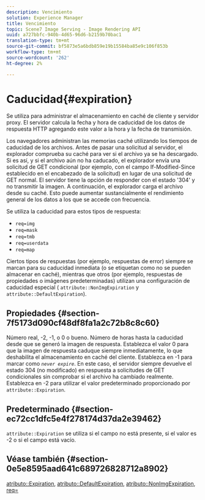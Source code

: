 ```yaml
---
description: Vencimiento
solution: Experience Manager
title: Vencimiento
topic: Scene7 Image Serving - Image Rendering API
uuid: a727bbfc-940b-4d65-96d6-b2159b70bac1
translation-type: tm+mt
source-git-commit: bf5873e5a6bdb859e19b15584ba85e9c106f853b
workflow-type: tm+mt
source-wordcount: '262'
ht-degree: 2%

---
```



# Caducidad{#expiration}

Se utiliza para administrar el almacenamiento en caché de cliente y servidor proxy. El servidor calcula la fecha y hora de caducidad de los datos de respuesta HTTP agregando este valor a la hora y la fecha de transmisión.

Los navegadores administran las memorias caché utilizando los tiempos de caducidad de los archivos. Antes de pasar una solicitud al servidor, el explorador comprueba su caché para ver si el archivo ya se ha descargado. Si es así, y si el archivo aún no ha caducado, el explorador envía una solicitud de GET condicional (por ejemplo, con el campo If-Modified-Since establecido en el encabezado de la solicitud) en lugar de una solicitud de GET normal. El servidor tiene la opción de responder con el estado &#39;304&#39; y no transmitir la imagen. A continuación, el explorador carga el archivo desde su caché. Esto puede aumentar sustancialmente el rendimiento general de los datos a los que se accede con frecuencia.

Se utiliza la caducidad para estos tipos de respuesta:

* `req=img`
* `req=mask`
* `req=tmb`
* `req=userdata`
* `req=map`

Ciertos tipos de respuestas (por ejemplo, respuestas de error) siempre se marcan para su caducidad inmediata (o se etiquetan como no se pueden almacenar en caché), mientras que otros (por ejemplo, respuestas de propiedades o imágenes predeterminadas) utilizan una configuración de caducidad especial ( `attribute::NonImgExpiration` y `attribute::DefaultExpiration`).

## Propiedades {#section-7f5173d090cf48df8fa1a2c72b8c8c60}

Número real, -2, -1, o 0 o bueno. Número de horas hasta la caducidad desde que se generó la imagen de respuesta. Establezca el valor 0 para que la imagen de respuesta caduque siempre inmediatamente, lo que deshabilita el almacenamiento en caché del cliente. Establezca en -1 para marcar como *`never expire`*. En este caso, el servidor siempre devuelve el estado 304 (no modificado) en respuesta a solicitudes de GET condicionales sin comprobar si el archivo ha cambiado realmente. Establezca en -2 para utilizar el valor predeterminado proporcionado por `attribute::Expiration`.

## Predeterminado {#section-ec72cc1dfc5e4f278174d37da2e39462}

`attribute::Expiration` se utiliza si el campo no está presente, si el valor es -2 o si el campo está vacío.

## Véase también {#section-0e5e8595aad641c689726828712a8902}

[atributo::Expiration](../../../../../../is-api/image-catalog/image-serving-api-ref/c-image-catalog-reference/c-attributes-reference/r-expiration.md#reference-a0bf4686425d4e00b8014c4950fb62b7),  [atributo::DefaultExpiration](../../../../../../is-api/image-catalog/image-serving-api-ref/c-image-catalog-reference/c-attributes-reference/r-defaultexpiration.md#reference-0526166fab654fceb243b75d1ea4f0cf),  [atributo::NonImgExpiration](../../../../../../is-api/image-catalog/image-serving-api-ref/c-image-catalog-reference/c-attributes-reference/r-nonimgexpiration.md#reference-a8066cd0d24b4ea98100ade4821f1f9d),  [req=](../../../../../../is-api/http-ref/image-serving-api-ref/c-http-protocol-reference/c-command-reference/r-req/r-req.md#reference-907cdb4a97034db7ad94695f25552e76)
